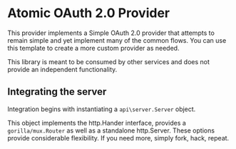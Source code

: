 # Atomic OAuth 2.0 Provider

This provider implements a Simple OAuth 2.0 provider that attempts to remain simple and yet implement
many of the common flows. You can use this template to create a more custom provider as needed.

This library is meant to be consumed by other services and does not provide an independent
functionality.

## Integrating the server

Integration begins with instantiating a `api\server.Server` object.

This object implements the http.Hander interface, provides a `gorilla/mux.Router` as well as a standalone
http.Server. These options provide considerable flexibility. If you need more, simply fork, hack, repeat.
